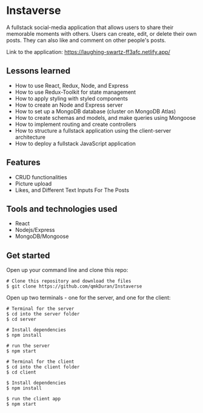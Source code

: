 # Instaverse

A fullstack social-media application that allows users to share their memorable moments with others. Users can create, edit, or delete their own posts. They can also like and comment on other people's posts.

Link to the application: https://laughing-swartz-ff3afc.netlify.app/

## Lessons learned

- How to use React, Redux, Node, and Express
- How to use Redux-Toolkit for state management
- How to apply styling with styled components
- How to create an Node and Express server
- How to set up a MongoDB database (cluster on MongoDB Atlas)
- How to create schemas and models, and make queries using Mongoose
- How to implement routing and create controllers
- How to structure a fullstack application using the client-server architecture
- How to deploy a fullstack JavaScript application

## Features

- CRUD functionalities
- Picture upload
- Likes, and Different Text Inputs For The Posts

## Tools and technologies used

- React
- Nodejs/Express
- MongoDB/Mongoose

## Get started

Open up your command line and clone this repo:

```
# Clone this repository and download the files
$ git clone https://github.com/qmkDuran/Instaverse

```
Open up two terminals - one for the server, and one for the client:
```
# Terminal for the server
$ cd into the server folder
$ cd server

# Install dependencies
$ npm install

# run the server
$ npm start

```


```
# Terminal for the client
$ cd into the client folder
$ cd client

$ Install dependencies
$ npm install

$ run the client app
$ npm start
```

